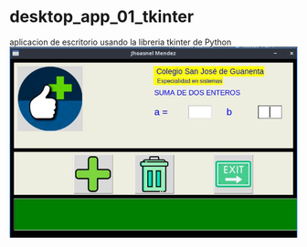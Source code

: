 # desktop_app_01_tkinter
aplicacion de escritorio  usando la libreria tkinter de Python
![imagen](img/screen02.jpg "imagen")

